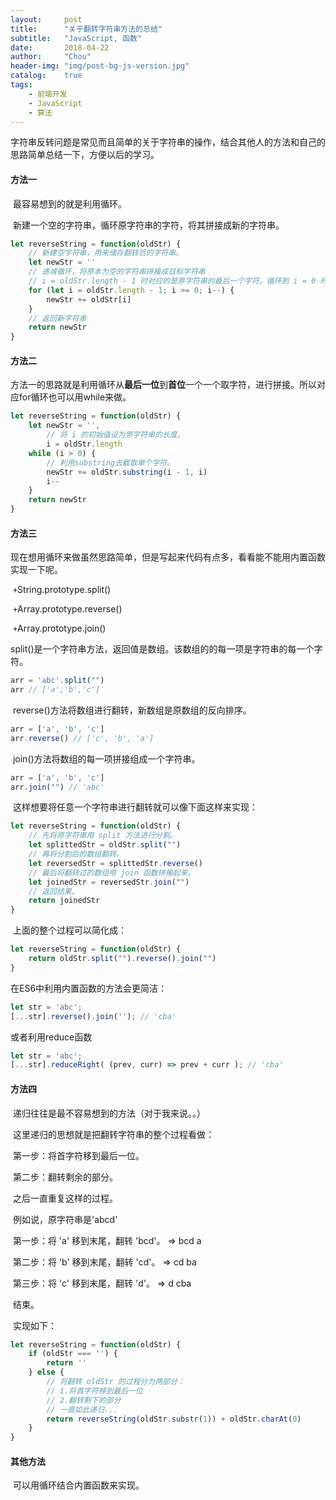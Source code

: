 ```yaml
---
layout:     post
title:      "关于翻转字符串方法的总结"
subtitle:   "JavaScript, 函数"
date:       2018-04-22
author:     "Chou"
header-img: "img/post-bg-js-version.jpg"
catalog:    true
tags:
    - 前端开发
    - JavaScript
    - 算法
---
```


​	字符串反转问题是常见而且简单的关于字符串的操作，结合其他人的方法和自己的思路简单总结一下，方便以后的学习。

#### 方法一

​	最容易想到的就是利用循环。

​	新建一个空的字符串，循环原字符串的字符，将其拼接成新的字符串。

```   js
let reverseString = function(oldStr) {
    // 新建空字符串，用来储存翻转后的字符串。
    let newStr = ''
    // 递减循环，将原本为空的字符串拼接成目标字符串
    // i = oldStr.length - 1 时对应的是原字符串的最后一个字符。循环到 i = 0 时对应的是原字符串的首字符。
    for (let i = oldStr.length - 1; i >= 0; i--) {
        newStr += oldStr[i]
    }
    // 返回新字符串
    return newStr
}
```

#### 方法二

​	方法一的思路就是利用循环从**最后一位**到**首位**一个一个取字符，进行拼接。所以对应for循环也可以用while来做。

```javascript
let reverseString = function(oldStr) {
    let newStr = '',
        // 将 i 的初始值设为原字符串的长度。
        i = oldStr.length
    while (i > 0) {
        // 利用substring去截取单个字符。
        newStr += oldStr.substring(i - 1, i)
        i--
    }
    return newStr
}
```

#### 方法三

​	现在想用循环来做虽然思路简单，但是写起来代码有点多，看看能不能用内置函数实现一下呢。

​	`+`String.prototype.split()

​	`+`Array.prototype.reverse()

​	`+`Array.prototype.join()

​	split()是一个字符串方法，返回值是数组。该数组的的每一项是字符串的每一个字符。

```javascript
arr = 'abc'.split("")
arr // ['a','b','c']
```

​	reverse()方法将数组进行翻转，新数组是原数组的反向排序。

```javascript
arr = ['a', 'b', 'c']
arr.reverse() // ['c', 'b', 'a']
```

​	join()方法将数组的每一项拼接组成一个字符串。

```javascript
arr = ['a', 'b', 'c']
arr.join("") // 'abc'
```

​	这样想要将任意一个字符串进行翻转就可以像下面这样来实现：

```javascript
let reverseString = function(oldStr) {
    // 先将原字符串用 split 方法进行分割。 
    let splittedStr = oldStr.split("")
    // 再将分割后的数组翻转。
    let reversedStr = splittedStr.reverse()
    // 最后将翻转过的数组用 join 函数拼接起来。
    let joinedStr = reversedStr.join("")
    // 返回结果。
    return joinedStr
}
```

​	上面的整个过程可以简化成： 

```Javascript
let reverseString = function(oldStr) {
    return oldStr.split("").reverse().join("")
}
```

在ES6中利用内置函数的方法会更简洁：

```javascript
let str = 'abc';
[...str].reverse().join(''); // 'cba'
```

或者利用reduce函数

```javascript
let str = 'abc';
[...str].reduceRight( (prev, curr) => prev + curr ); // 'cba'
```

#### 方法四

​	递归往往是最不容易想到的方法（对于我来说。。）

​	这里递归的思想就是把翻转字符串的整个过程看做：

​	第一步：将首字符移到最后一位。

​	第二步：翻转剩余的部分。

​	之后一直重复这样的过程。

​	例如说，原字符串是'abcd'

​	第一步：将 'a' 移到末尾，翻转 'bcd'。 => bcd a

​	第二步：将 'b' 移到末尾，翻转 'cd'。 => cd ba

​	第三步：将 'c' 移到末尾，翻转 'd'。 => d cba

​	结束。

​	实现如下：

```javascript
let reverseString = function(oldStr) {
    if (oldStr === '') {
        return ''
    } else {
        // 将翻转 oldStr 的过程分为两部分：
        // 1.将首字符移到最后一位
        // 2.翻转剩下的部分
        // 一直如此递归...
        return reverseString(oldStr.substr(1)) + oldStr.charAt(0)
    }
}
```

#### 其他方法

​	可以用循环结合内置函数来实现。

